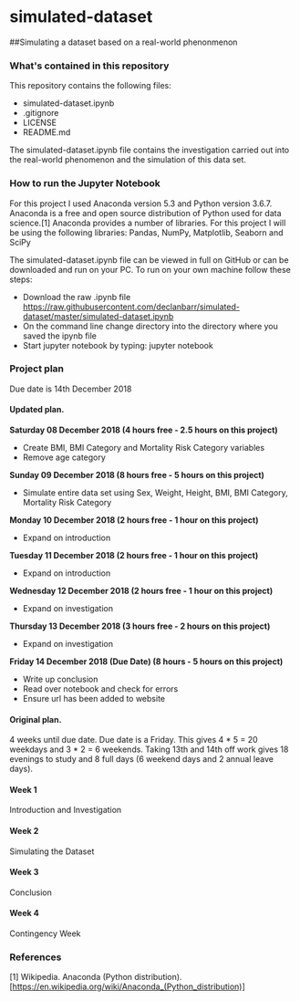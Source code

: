 # simulated-dataset
##Simulating a dataset based on a real-world phenonmenon

### What's contained in this repository

This repository contains the following files:

* simulated-dataset.ipynb
* .gitignore
* LICENSE
* README.md

The simulated-dataset.ipynb file contains the investigation carried out into the real-world phenomenon and the simulation of this data set.

### How to run the Jupyter Notebook

For this project I used Anaconda version 5.3 and Python version 3.6.7. Anaconda is a free and open source distribution of Python used for data science.[1] Anaconda provides a number of libraries. For this project I will be using the following libraries: Pandas, NumPy, Matplotlib, Seaborn and SciPy

The simulated-dataset.ipynb file can be viewed in full on GitHub or can be downloaded and run on your PC. To run on your own machine follow these steps:

* Download the raw .ipynb file https://raw.githubusercontent.com/declanbarr/simulated-dataset/master/simulated-dataset.ipynb
* On the command line change directory into the directory where you saved the ipynb file
* Start jupyter notebook by typing: jupyter notebook


### Project plan
Due date is 14th December 2018

#### Updated plan.

__Saturday 08 December 2018 (4 hours free - 2.5 hours on this project)__
* Create BMI, BMI Category and Mortality Risk Category variables
* Remove age category

__Sunday 09 December 2018 (8 hours free - 5 hours on this project)__
* Simulate entire data set using Sex, Weight, Height, BMI, BMI Category, Mortality Risk Category

__Monday 10 December 2018 (2 hours free - 1 hour on this project)__
* Expand on introduction

__Tuesday 11 December 2018 (2 hours free - 1 hour on this project)__
* Expand on introduction

__Wednesday 12 December 2018 (2 hours free - 1 hour on this project)__
* Expand on investigation

__Thursday 13 December 2018 (3 hours free - 2 hours on this project)__
* Expand on investigation

__Friday 14 December 2018 (Due Date) (8 hours - 5 hours on this project)__
* Write up conclusion
* Read over notebook and check for errors
* Ensure url has been added to website



#### Original plan.

4 weeks until due date. Due date is a Friday. This gives 4 * 5 = 20 weekdays and 3 * 2 = 6 weekends. Taking 13th and 14th off work gives 18 evenings to study and 8 full days (6 weekend days and 2 annual leave days).


#### Week 1

Introduction and Investigation


#### Week 2

Simulating the Dataset

#### Week 3

Conclusion


#### Week 4

Contingency Week


### References

[1] Wikipedia. Anaconda (Python distribution).
[https://en.wikipedia.org/wiki/Anaconda_(Python_distribution)]


